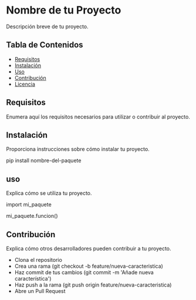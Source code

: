 # Nombre de tu Proyecto

Descripción breve de tu proyecto.

## Tabla de Contenidos

- [Requisitos](#requisitos)
- [Instalación](#instalación)
- [Uso](#uso)
- [Contribución](#contribución)
- [Licencia](#licencia)

## Requisitos

Enumera aquí los requisitos necesarios para utilizar o contribuir al proyecto.

## Instalación

Proporciona instrucciones sobre cómo instalar tu proyecto. 

pip install nombre-del-paquete

## uso

Explica cómo se utiliza tu proyecto.

import mi_paquete

mi_paquete.funcion()

## Contribución

Explica cómo otros desarrolladores pueden contribuir a tu proyecto.

- Clona el repositorio
- Crea una rama (git checkout -b feature/nueva-caracteristica)
- Haz commit de tus cambios (git commit -m 'Añade nueva característica')
- Haz push a la rama (git push origin feature/nueva-caracteristica)
- Abre un Pull Request
